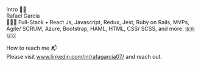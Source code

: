 Intro 👋🏼  
Rafael Garcia  
👨🏻‍💻 Full-Stack • React Js, Javascript, Redux, Jest, Ruby on Rails, MVPs, Agile/ SCRUM, Azure, Bootstrap, HAML, HTML, CSS/ SCSS, and more. :brazil: :us:

How to reach me 📬  
Please visit www.linkedin.com/in/rafagarcia07/ and reach out.

<!---
rafaellevis07/rafaellevis07 is a ✨ special ✨ repository because its `README.md` (this file) appears on your GitHub profile.
You can click the Preview link to take a look at your changes.
--->
